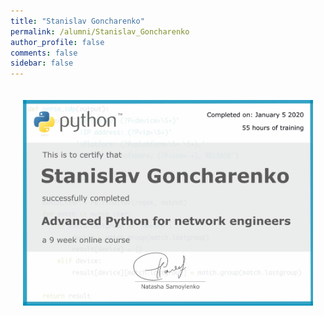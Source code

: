 ```yaml
---
title: "Stanislav Goncharenko"
permalink: /alumni/Stanislav_Goncharenko
author_profile: false
comments: false
sidebar: false
---
```


<div style="padding: 20px;">
  <img src="https://raw.githubusercontent.com/advpyneng/advpyneng.github.io/master/alumni/Stanislav_Goncharenko.png" alt="Advanced Python for network engineers">
</div>

